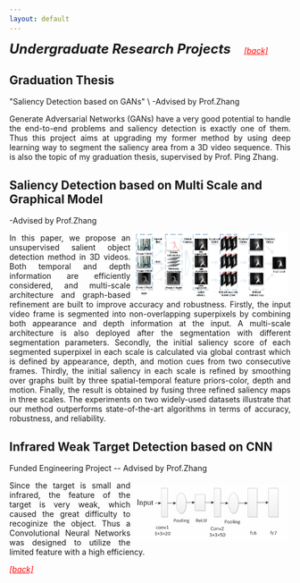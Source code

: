 ```yaml
---
layout: default
---
```

<b style="font-size:18pt"><i>Undergraduate Research Projects</i></b>&nbsp;&nbsp;&nbsp;&nbsp;&nbsp; <a style="color:red; text-decoration:underline" href="./projects"><i>[back]</i></a>

## Graduation Thesis
"Saliency Detection based on GANs" \\
-Advised by Prof.Zhang

<p style="text-align:justify">
Generate Adversarial Networks (GANs) have a very good potential to handle the end-to-end problems and saliency detection is exactly one of them. Thus this project aims at upgrading my former method by using deep learning way to segment the saliency area from a 3D video sequence. This is also the topic of my graduation thesis, supervised by Prof. Ping Zhang.
</p>

## Saliency Detection based on Multi Scale and Graphical Model

-Advised by Prof.Zhang
<p style="text-align:justify">
<img src="assets/myimg/pic1.png" align="right" width="55%" hspace="5" >
In this paper, we propose an unsupervised salient object detection method in 3D videos. Both temporal and depth information are efficiently considered, and multi-scale architecture and graph-based refinement are built to improve accuracy and robustness. Firstly, the input video frame is segmented into non-overlapping superpixels by combining both appearance and depth information at the input. A multi-scale architecture is also deployed after the segmentation with different segmentation parameters. Secondly, the initial saliency score of each segmented superpixel in each scale is calculated via global contrast which is defined by appearance, depth, and motion cues from two consecutive frames. Thirdly, the initial saliency in each scale is refined by smoothing over graphs built by three spatial-temporal feature priors-color, depth and motion. Finally, the result is obtained by fusing three refined saliency maps in three scales. The experiments on two widely-used datasets illustrate that our method outperforms state-of-the-art algorithms in terms of accuracy, robustness, and reliability.
</p>

## Infrared Weak Target Detection based on CNN

Funded Engineering Project -- Advised by Prof.Zhang

<p style="text-align:justify">
<img src="assets/myimg/pic2.png" align="right" width="55%" hspace="5" vspace="5">
Since the target is small and infrared, the feature of the target is very weak, which caused the great difficulty to recoginize the object. Thus a Convolutional Neural Networks was designed to utilize the limited feature with a high efficiency.
</p>

<a style="color:red; text-decoration:underline" href="./projects"><i>[back]</i></a>
